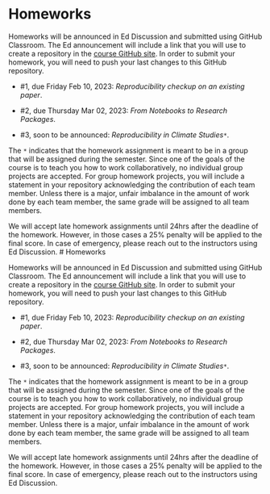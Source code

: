 # Homeworks

Homeworks will be announced in Ed Discussion and submitted using GitHub Classroom. The Ed announcement will include a link that you will use to create a 
repository in the [course GitHub site](https://github.com/UCB-stat-159-s23). In order to submit your homework, you will need to push your last changes to 
this GitHub repository. 

* #1, due Friday Feb 10, 2023: _Reproducibility checkup on an existing paper_.

* #2, due Thursday Mar 02, 2023:  _From Notebooks to Research Packages_.

* #3, soon to be announced: _Reproducibility in Climate Studies_`*`.


The `*` indicates that the homework assignment is meant to be in a group that will be assigned during the semester. Since one of the goals of the course is to teach you how to work collaboratively, no individual group projects are accepted. For group homework projects, you will include a statement in your repository acknowledging the contribution of each team member. Unless there is a major, unfair imbalance in the amount of work done by each team member, the same grade will be assigned to all team members.

We will accept late homework assignments until 24hrs after the deadline of the homework. However, in those cases a 25% penalty will be applied to the final score. In case of emergency, please reach out to the instructors using Ed Discussion. # Homeworks

Homeworks will be announced in Ed Discussion and submitted using GitHub Classroom. The Ed announcement will include a link that you will use to create a 
repository in the [course GitHub site](https://github.com/UCB-stat-159-s23). In order to submit your homework, you will need to push your last changes to 
this GitHub repository. 

* #1, due Friday Feb 10, 2023: _Reproducibility checkup on an existing paper_.

* #2, due Thursday Mar 02, 2023:  _From Notebooks to Research Packages_.

* #3, soon to be announced: _Reproducibility in Climate Studies_`*`.


The `*` indicates that the homework assignment is meant to be in a group that will be assigned during the semester. Since one of the goals of the course is to teach you how to work collaboratively, no individual group projects are accepted. For group homework projects, you will include a statement in your repository acknowledging the contribution of each team member. Unless there is a major, unfair imbalance in the amount of work done by each team member, the same grade will be assigned to all team members.

We will accept late homework assignments until 24hrs after the deadline of the homework. However, in those cases a 25% penalty will be applied to the final score. In case of emergency, please reach out to the instructors using Ed Discussion. 